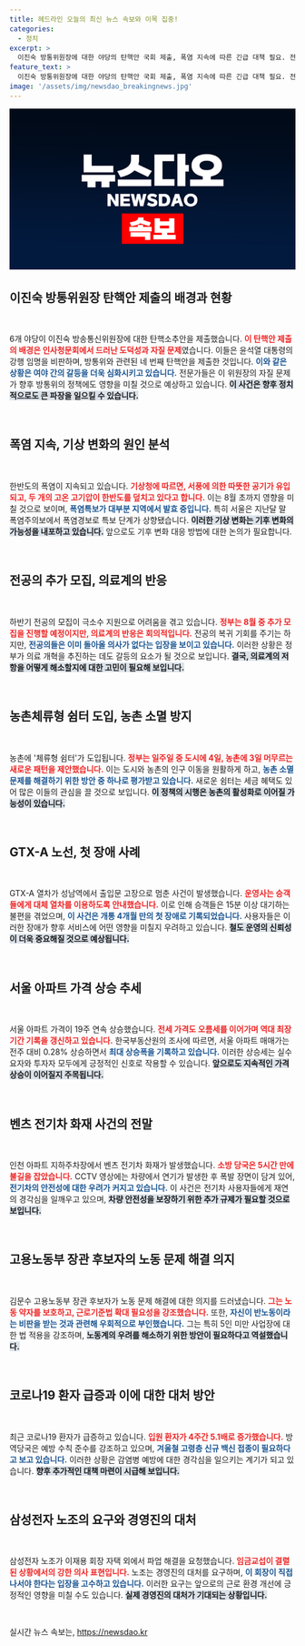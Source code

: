 ```yaml
---
title: 헤드라인 오늘의 최신 뉴스 속보와 이목 집중!
categories:
  - 정치
excerpt: >
  이진숙 방통위원장에 대한 야당의 탄핵안 국회 제출, 폭염 지속에 따른 긴급 대책 필요. 전공의 1% 지원 현실, 농지 쉼터 도입, GTX-A 첫 장애 등 한국 사회의 다양한 이슈가 주목받고 있다.
feature_text: >
  이진숙 방통위원장에 대한 야당의 탄핵안 국회 제출, 폭염 지속에 따른 긴급 대책 필요. 전공의 1% 지원 현실, 농지 쉼터 도입, GTX-A 첫 장애 등 한국 사회의 다양한 이슈가 주목받고 있다.
image: '/assets/img/newsdao_breakingnews.jpg'
---
```


<p><img src="/assets/img/newsdao_breakingnews.jpg" alt="firstkoreanews 속보" /></p>

<h2 data-ke-size="size26">이진숙 방통위원장 탄핵안 제출의 배경과 현황</h2>

<p data-ke-size="size16">&nbsp;</p>

<p>6개 야당이 이진숙 방송통신위원장에 대한 탄핵소추안을 제출했습니다. <b><span style="color: #ee2323;">이 탄핵안 제출의 배경은 인사청문회에서 드러난 도덕성과 자질 문제</span></b>였습니다. 이들은 윤석열 대통령의 강행 임명을 비판하며, 방통위와 관련된 네 번째 탄핵안을 제출한 것입니다. <b><span style="color: #1a5490;">이와 같은 상황은 여야 간의 갈등을 더욱 심화시키고 있습니다.</span></b> 전문가들은 이 위원장의 자질 문제가 향후 방통위의 정책에도 영향을 미칠 것으로 예상하고 있습니다. <b><span style="background-color: #21538527;">이 사건은 향후 정치적으로도 큰 파장을 일으킬 수 있습니다.</span></b></p>

<p data-ke-size="size16">&nbsp;</p>

<h2 data-ke-size="size26">폭염 지속, 기상 변화의 원인 분석</h2>

<p data-ke-size="size16">&nbsp;</p>

<p>한반도의 폭염이 지속되고 있습니다. <b><span style="color: #ee2323;">기상청에 따르면, 서풍에 의한 따뜻한 공기가 유입되고, 두 개의 고온 고기압이 한반도를 덮치고 있다고 합니다.</span></b> 이는 8월 초까지 영향을 미칠 것으로 보이며, <b><span style="color: #1a5490;">폭염특보가 대부분 지역에서 발효 중입니다.</span></b> 특히 서울은 지난달 말 폭염주의보에서 폭염경보로 특보 단계가 상향됐습니다. <b><span style="background-color: #21538527;">이러한 기상 변화는 기후 변화의 가능성을 내포하고 있습니다.</span></b> 앞으로도 기후 변화 대응 방법에 대한 논의가 필요합니다.</p>

<p data-ke-size="size16">&nbsp;</p>

<h2 data-ke-size="size26">전공의 추가 모집, 의료계의 반응</h2>

<p data-ke-size="size16">&nbsp;</p>

<p>하반기 전공의 모집이 극소수 지원으로 어려움을 겪고 있습니다. <b><span style="color: #ee2323;">정부는 8월 중 추가 모집을 진행할 예정이지만, 의료계의 반응은 회의적입니다.</span></b> 전공의 복귀 기회를 주기는 하지만, <b><span style="color: #1a5490;">전공의들은 이미 돌아올 의사가 없다는 입장을 보이고 있습니다.</span></b> 이러한 상황은 정부가 의료 개혁을 추진하는 데도 갈등의 요소가 될 것으로 보입니다. <b><span style="background-color: #21538527;">결국, 의료계의 저항을 어떻게 해소할지에 대한 고민이 필요해 보입니다.</span></b></p>

<p data-ke-size="size16">&nbsp;</p>

<h2 data-ke-size="size26">농촌체류형 쉼터 도입, 농촌 소멸 방지</h2>

<p data-ke-size="size16">&nbsp;</p>

<p>농촌에 '체류형 쉼터'가 도입됩니다. <b><span style="color: #ee2323;">정부는 일주일 중 도시에 4일, 농촌에 3일 머무르는 새로운 패턴을 제안했습니다.</span></b> 이는 도시와 농촌의 인구 이동을 원활하게 하고, <b><span style="color: #1a5490;">농촌 소멸 문제를 해결하기 위한 방안 중 하나로 평가받고 있습니다.</span></b> 새로운 쉼터는 세금 혜택도 있어 많은 이들의 관심을 끌 것으로 보입니다. <b><span style="background-color: #21538527;">이 정책의 시행은 농촌의 활성화로 이어질 가능성이 있습니다.</span></b></p>

<p data-ke-size="size16">&nbsp;</p>

<h2 data-ke-size="size26">GTX-A 노선, 첫 장애 사례</h2>

<p data-ke-size="size16">&nbsp;</p>

<p>GTX-A 열차가 성남역에서 출입문 고장으로 멈춘 사건이 발생했습니다. <b><span style="color: #ee2323;">운영사는 승객들에게 대체 열차를 이용하도록 안내했습니다.</span></b> 이로 인해 승객들은 15분 이상 대기하는 불편을 겪었으며, <b><span style="color: #1a5490;">이 사건은 개통 4개월 만의 첫 장애로 기록되었습니다.</span></b> 사용자들은 이러한 장애가 향후 서비스에 어떤 영향을 미칠지 우려하고 있습니다. <b><span style="background-color: #21538527;">철도 운영의 신뢰성이 더욱 중요해질 것으로 예상됩니다.</span></b></p>

<p data-ke-size="size16">&nbsp;</p>

<h2 data-ke-size="size26">서울 아파트 가격 상승 추세</h2>

<p data-ke-size="size16">&nbsp;</p>

<p>서울 아파트 가격이 19주 연속 상승했습니다. <b><span style="color: #ee2323;">전세 가격도 오름세를 이어가며 역대 최장 기간 기록을 갱신하고 있습니다.</span></b> 한국부동산원의 조사에 따르면, 서울 아파트 매매가는 전주 대비 0.28% 상승하면서 <b><span style="color: #1a5490;">최대 상승폭을 기록하고 있습니다.</span></b> 이러한 상승세는 실수요자와 투자자 모두에게 긍정적인 신호로 작용할 수 있습니다. <b><span style="background-color: #21538527;">앞으로도 지속적인 가격 상승이 이어질지 주목됩니다.</span></b></p>

<p data-ke-size="size16">&nbsp;</p>

<h2 data-ke-size="size26">벤츠 전기차 화재 사건의 전말</h2>

<p data-ke-size="size16">&nbsp;</p>

<p>인천 아파트 지하주차장에서 벤츠 전기차 화재가 발생했습니다. <b><span style="color: #ee2323;">소방 당국은 5시간 만에 불길을 잡았습니다.</span></b> CCTV 영상에는 차량에서 연기가 발생한 후 폭발 장면이 담겨 있어, <b><span style="color: #1a5490;">전기차의 안전성에 대한 우려가 커지고 있습니다.</span></b> 이 사건은 전기차 사용자들에게 재연의 경각심을 일깨우고 있으며, <b><span style="background-color: #21538527;">차량 안전성을 보장하기 위한 추가 규제가 필요할 것으로 보입니다.</span></b></p>

<p data-ke-size="size16">&nbsp;</p>

<h2 data-ke-size="size26">고용노동부 장관 후보자의 노동 문제 해결 의지</h2>

<p data-ke-size="size16">&nbsp;</p>

<p>김문수 고용노동부 장관 후보자가 노동 문제 해결에 대한 의지를 드러냈습니다. <b><span style="color: #ee2323;">그는 노동 약자를 보호하고, 근로기준법 확대 필요성을 강조했습니다.</span></b> 또한, <b><span style="color: #1a5490;">자신이 반노동이라는 비판을 받는 것과 관련해 우회적으로 부인했습니다.</span></b> 그는 특히 5인 미만 사업장에 대한 법 적용을 강조하며, <b><span style="background-color: #21538527;">노동계의 우려를 해소하기 위한 방안이 필요하다고 역설했습니다.</span></b></p>

<p data-ke-size="size16">&nbsp;</p>

<h2 data-ke-size="size26">코로나19 환자 급증과 이에 대한 대처 방안</h2>

<p data-ke-size="size16">&nbsp;</p>

<p>최근 코로나19 환자가 급증하고 있습니다. <b><span style="color: #ee2323;">입원 환자가 4주간 5.1배로 증가했습니다.</span></b> 방역당국은 예방 수칙 준수를 강조하고 있으며, <b><span style="color: #1a5490;">겨울철 고령층 신규 백신 접종이 필요하다고 보고 있습니다.</span></b> 이러한 상황은 감염병 예방에 대한 경각심을 일으키는 계기가 되고 있습니다. <b><span style="background-color: #21538527;">향후 추가적인 대책 마련이 시급해 보입니다.</span></b></p>

<p data-ke-size="size16">&nbsp;</p>

<h2 data-ke-size="size26">삼성전자 노조의 요구와 경영진의 대처</h2>

<p data-ke-size="size16">&nbsp;</p>

<p>삼성전자 노조가 이재용 회장 자택 외에서 파업 해결을 요청했습니다. <b><span style="color: #ee2323;">임금교섭이 결렬된 상황에서의 강한 의사 표현입니다.</span></b> 노조는 경영진의 대처를 요구하며, <b><span style="color: #1a5490;">이 회장이 직접 나서야 한다는 입장을 고수하고 있습니다.</span></b> 이러한 요구는 앞으로의 근로 환경 개선에 긍정적인 영향을 미칠 수도 있습니다. <b><span style="background-color: #21538527;">실제 경영진의 대처가 기대되는 상황입니다.</span></b></p>

<p data-ke-size="size16">&nbsp;</p>
실시간 뉴스 속보는, <a href="https://newsdao.kr" rel="dofollow">https://newsdao.kr</a>


